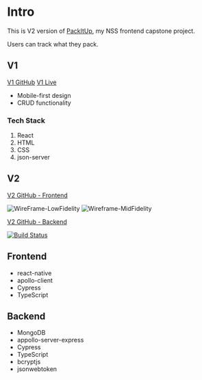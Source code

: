 # Intro

This is V2 version of [PackItUp](https://cr-demo--packitup.netlify.app/), my NSS frontend capstone project.

Users can track what they pack.

## V1

[V1 GitHub](https://github.com/CheoR/pack-it-up)
[V1 Live](https://cr-demo--packitup.netlify.app/)

- Mobile-first design
- CRUD functionality

### Tech Stack

1. React
2. HTML
3. CSS
4. json-server

## V2

[V2 GitHub - Frontend]()

![WireFrame-LowFidelity](https://user-images.githubusercontent.com/5026476/204304673-17fc44b0-ad62-41ba-bbaf-3783b3c4f8f9.png)
![Wireframe-MidFidelity](https://user-images.githubusercontent.com/5026476/204825559-38ffc90c-9eef-4c35-a3fb-da298a6c2349.png)

[V2 GitHub - Backend]()

[![Build Status](https://app.travis-ci.com/CheoR/pack-it-up-v2-server.svg?branch=main)](https://app.travis-ci.com/CheoR/pack-it-up-v2-server)

## Frontend

- react-native
- apollo-client
- Cypress
- TypeScript

## Backend

- MongoDB
- appollo-server-express
- Cypress
- TypeScript
- bcryptjs
- jsonwebtoken
